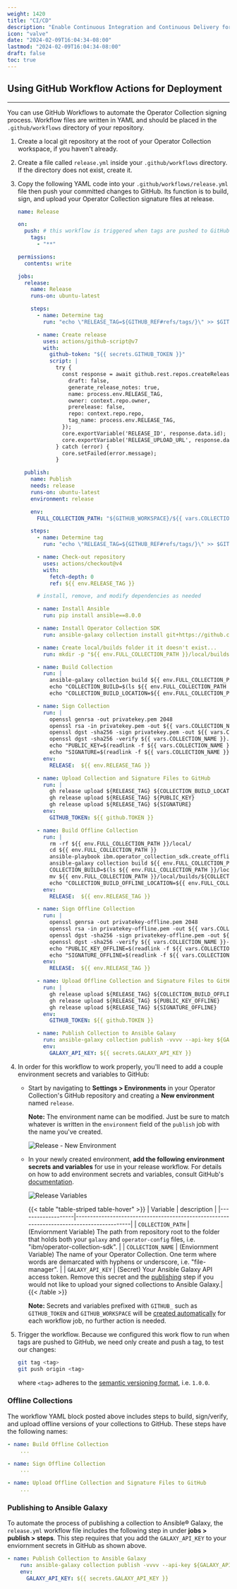 ```yaml
---
weight: 1420
title: "CI/CD"
description: "Enable Continuous Integration and Continuous Delivery for your Operator Collections."
icon: "valve"
date: "2024-02-09T16:04:34-08:00"
lastmod: "2024-02-09T16:04:34-08:00"
draft: false
toc: true
---
```


## Using GitHub Workflow Actions for Deployment
---

You can use GitHub Workflows to automate the Operator Collection signing process. Workflow files are written in YAML and should be placed in the `.github/workflows` directory of your repository. 

1. Create a local git repository at the root of your Operator Collection workspace, if you haven't already.

2. Create a file called `release.yml` inside your `.github/workflows` directory. If the directory does not exist, create it.

3. Copy the following YAML code into your `.github/workflows/release.yml` file then push your committed changes to GitHub. Its function is to build, sign, and upload your Operator Collection signature files at release.

    ```YAML
    name: Release

    on:
      push: # this workflow is triggered when tags are pushed to GitHub
        tags:
          - "**"

    permissions:
      contents: write

    jobs:
      release:
        name: Release
        runs-on: ubuntu-latest

        steps:
          - name: Determine tag
            run: "echo \"RELEASE_TAG=${GITHUB_REF#refs/tags/}\" >> $GITHUB_ENV"

          - name: Create release
            uses: actions/github-script@v7
            with:
              github-token: "${{ secrets.GITHUB_TOKEN }}"
              script: |
                try {
                  const response = await github.rest.repos.createRelease({
                    draft: false,
                    generate_release_notes: true,
                    name: process.env.RELEASE_TAG,
                    owner: context.repo.owner,
                    prerelease: false,
                    repo: context.repo.repo,
                    tag_name: process.env.RELEASE_TAG,
                  });
                  core.exportVariable('RELEASE_ID', response.data.id);
                  core.exportVariable('RELEASE_UPLOAD_URL', response.data.upload_url);
                } catch (error) {
                  core.setFailed(error.message);
                }

      publish:
        name: Publish
        needs: release
        runs-on: ubuntu-latest
        environment: release

        env:
          FULL_COLLECTION_PATH: "${GITHUB_WORKSPACE}/${{ vars.COLLECTION_PATH }}"

        steps:
          - name: Determine tag
            run: "echo \"RELEASE_TAG=${GITHUB_REF#refs/tags/}\" >> $GITHUB_ENV"

          - name: Check-out repository
            uses: actions/checkout@v4
            with:
              fetch-depth: 0
              ref: ${{ env.RELEASE_TAG }}

          # install, remove, and modify dependencies as needed

          - name: Install Ansible
            run: pip install ansible==8.0.0

          - name: Install Operator Collection SDK
            run: ansible-galaxy collection install git+https://github.com/IBM/operator-collection-sdk.git#ibm/operator_collection_sdk -f

          - name: Create local/builds folder it it doesn't exist...
            run: mkdir -p "${{ env.FULL_COLLECTION_PATH }}/local/builds"

          - name: Build Collection
            run: |
              ansible-galaxy collection build ${{ env.FULL_COLLECTION_PATH }} -f --output-path ${{ env.FULL_COLLECTION_PATH }}/local/builds
              echo "COLLECTION_BUILD=$(ls ${{ env.FULL_COLLECTION_PATH }}/local/builds)" >> $GITHUB_ENV
              echo "COLLECTION_BUILD_LOCATION=${{ env.FULL_COLLECTION_PATH }}/local/builds/$(ls ${{ env.FULL_COLLECTION_PATH }}/local/builds)" >> $GITHUB_ENV

          - name: Sign Collection
            run: |
              openssl genrsa -out privatekey.pem 2048
              openssl rsa -in privatekey.pem -out ${{ vars.COLLECTION_NAME }}.pub -outform PEM -pubout
              openssl dgst -sha256 -sign privatekey.pem -out ${{ vars.COLLECTION_NAME }}-${RELEASE}.sig ${COLLECTION_BUILD_LOCATION}
              openssl dgst -sha256 -verify ${{ vars.COLLECTION_NAME }}.pub -signature ${{ vars.COLLECTION_NAME }}-${RELEASE}.sig ${COLLECTION_BUILD_LOCATION}
              echo "PUBLIC_KEY=$(readlink -f ${{ vars.COLLECTION_NAME }}.pub)" >> $GITHUB_ENV
              echo "SIGNATURE=$(readlink -f ${{ vars.COLLECTION_NAME }}-${RELEASE}.sig)" >> $GITHUB_ENV
            env:
              RELEASE:  ${{ env.RELEASE_TAG }}

          - name: Upload Collection and Signature Files to GitHub
            run: |
              gh release upload ${RELEASE_TAG} ${COLLECTION_BUILD_LOCATION}
              gh release upload ${RELEASE_TAG} ${PUBLIC_KEY}
              gh release upload ${RELEASE_TAG} ${SIGNATURE}
            env:
              GITHUB_TOKEN: ${{ github.TOKEN }}

          - name: Build Offline Collection
            run: |
              rm -rf ${{ env.FULL_COLLECTION_PATH }}/local/
              cd ${{ env.FULL_COLLECTION_PATH }}
              ansible-playbook ibm.operator_collection_sdk.create_offline_requirements
              ansible-galaxy collection build ${{ env.FULL_COLLECTION_PATH }} -f --output-path ${{ env.FULL_COLLECTION_PATH }}/local/builds
              COLLECTION_BUILD=$(ls ${{ env.FULL_COLLECTION_PATH }}/local/builds)
              mv ${{ env.FULL_COLLECTION_PATH }}/local/builds/${COLLECTION_BUILD} ${{ env.FULL_COLLECTION_PATH }}/local/builds/${{ vars.COLLECTION_NAME }}-offline-${RELEASE}.tar.gz
              echo "COLLECTION_BUILD_OFFLINE_LOCATION=${{ env.FULL_COLLECTION_PATH }}/local/builds/$(ls ${{ env.FULL_COLLECTION_PATH }}/local/builds)" >> $GITHUB_ENV
            env:
              RELEASE:  ${{ env.RELEASE_TAG }}

          - name: Sign Offline Collection
            run: |
              openssl genrsa -out privatekey-offline.pem 2048
              openssl rsa -in privatekey-offline.pem -out ${{ vars.COLLECTION_NAME }}-offline.pub -outform PEM -pubout
              openssl dgst -sha256 -sign privatekey-offline.pem -out ${{ vars.COLLECTION_NAME }}-${RELEASE}-offline.sig ${COLLECTION_BUILD_OFFLINE_LOCATION}
              openssl dgst -sha256 -verify ${{ vars.COLLECTION_NAME }}-offline.pub -signature ${{ vars.COLLECTION_NAME }}-${RELEASE}-offline.sig ${COLLECTION_BUILD_OFFLINE_LOCATION}
              echo "PUBLIC_KEY_OFFLINE=$(readlink -f ${{ vars.COLLECTION_NAME }}-offline.pub)" >> $GITHUB_ENV
              echo "SIGNATURE_OFFLINE=$(readlink -f ${{ vars.COLLECTION_NAME }}-${RELEASE}-offline.sig)" >> $GITHUB_ENV
            env:
              RELEASE:  ${{ env.RELEASE_TAG }}

          - name: Upload Offline Collection and Signature Files to GitHub
            run: |
              gh release upload ${RELEASE_TAG} ${COLLECTION_BUILD_OFFLINE_LOCATION}
              gh release upload ${RELEASE_TAG} ${PUBLIC_KEY_OFFLINE}
              gh release upload ${RELEASE_TAG} ${SIGNATURE_OFFLINE}
            env:
              GITHUB_TOKEN: ${{ github.TOKEN }}

          - name: Publish Collection to Ansible Galaxy
            run: ansible-galaxy collection publish -vvvv --api-key ${GALAXY_API_KEY} ${COLLECTION_BUILD_LOCATION}
            env:
              GALAXY_API_KEY: ${{ secrets.GALAXY_API_KEY }}
    ```

4. In order for this workflow to work properly, you'll need to add a couple environment secrets and variables to GitHub:
    * Start by navigating to **Settings > Environments** in your Operator Collection's GitHub repository and creating a **New environment** named `release`.
    
        **Note:** The environment name can be modified. Just be sure to match whatever is written in the `environment` field of the `publish` job with the name you've created.

        ![Release - New Environment](/images/operator-collection-sdk/release-new-environment.png)

    * In your newly created environment, **add the following environment secrets and variables** for use in your release workflow. For details on how to add environment secrets and variables, consult GitHub's [documentation](https://docs.github.com/en/actions/learn-github-actions/variables#defining-configuration-variables-for-multiple-workflows).

        ![Release Variables](/images/operator-collection-sdk/release-variables.png)

        {{< table "table-striped table-hover"  >}}
|    Variable       |                                     description                                          |
|-------------------|------------------------------------------------------------------------------------------|
| `COLLECTION_PATH` | (Enviornment Variable) The path from repository root to the folder that holds both your `galaxy` and `operator-config` files, i.e. "ibm/operator-collection-sdk". |
| `COLLECTION_NAME` | (Enviornment Variable) The name of your Operator Collection. One term where words are demarcated with hyphens or underscore, i.e. "file-manager". |
| `GALAXY_API_KEY`  | (Secret) Your Ansible Galaxy API access token. Remove this secret and the [publishing](/docs/operator-collection-sdk/building-deploying/cicd/#publishing-to-ansible-galaxy) step if you would not like to upload your signed collections to Ansible Galaxy.|
        {{< /table >}}

        **Note:** Secrets and variables prefixed with `GITHUB_` such as `GITHUB_TOKEN` and `GITHUB_WORKSPACE` will be [created automatically](https://docs.github.com/en/actions/security-guides/automatic-token-authentication#about-the-github_token-secret) for each workflow job, no further action is needed.

5. Trigger the workflow. Because we configured this work flow to run when tags are pushed to GitHub, we need only create and push a tag, to test our changes:

    ```bash
    git tag <tag>
    git push origin <tag>
    ```

    where `<tag>` adheres to the [semantic versioning format](https://semver.org/), i.e. `1.0.0`.


### Offline Collections

The workflow YAML block posted above includes steps to build, sign/verify, and upload offline versions of your collections to GitHub. These steps have the following names:
```YAML
- name: Build Offline Collection
    ...

- name: Sign Offline Collection
    ...

- name: Upload Offline Collection and Signature Files to GitHub
    ...
```

### Publishing to Ansible Galaxy

To automate the process of publishing a collection to Ansible® Galaxy, the `release.yml` workflow file includes the following step in under **jobs > publish > steps**. This step requires that you add the `GALAXY_API_KEY` to your enviornment secrets in GitHub as shown above.

```YAML
- name: Publish Collection to Ansible Galaxy
    run: ansible-galaxy collection publish -vvvv --api-key ${GALAXY_API_KEY} ${COLLECTION_BUILD_LOCATION}
    env:
      GALAXY_API_KEY: ${{ secrets.GALAXY_API_KEY }}
```

